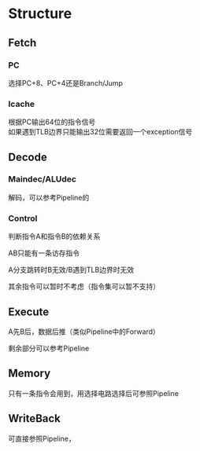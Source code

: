 # Structure

## Fetch

### PC

选择PC+8、PC+4还是Branch/Jump

### Icache

根据PC输出64位的指令信号  
如果遇到TLB边界只能输出32位需要返回一个exception信号

## Decode

### Maindec/ALUdec

解码，可以参考Pipeline的

### Control

判断指令A和指令B的依赖关系

AB只能有一条访存指令

A分支跳转时B无效/B遇到TLB边界时无效

其余指令可以暂时不考虑（指令集可以暂不支持）

## Execute

A先B后，数据后推（类似Pipeline中的Forward）

剩余部分可以参考Pipeline

## Memory

只有一条指令会用到，用选择电路选择后可参照Pipeline

## WriteBack

可直接参照Pipeline，



